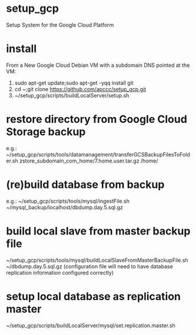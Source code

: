 # setup_gcp
Setup System for the Google Cloud Platform

# install
From a New Google Cloud Debian VM with a subdomain DNS pointed at the VM:
1) sudo apt-get update;sudo apt-get -yqq install git
2) cd ~;git clone https://github.com/apccc/setup_gcp.git
3) ~/setup_gcp/scripts/buildLocalServer/setup.sh

# restore directory from Google Cloud Storage backup
e.g.:
~/setup_gcp/scripts/tools/datamanagement/transferGCSBackupFilesToFolder.sh zstore_subdomain_com_home/7.home.user.tar.gz /home/

# (re)build database from backup
e.g.:
~/setup_gcp/scripts/tools/mysql/ingestFile.sh ~/mysql_backup/localhost/dbdump.day.5.sql.gz

# build local slave from master backup file
~/setup_gcp/scripts/tools/mysql/buildLocalSlaveFromMasterBackupFile.sh ~/dbdump.day.5.sql.gz
(configuration file will need to have database replication information configured correctly)

# setup local database as replication master
~/setup_gcp/scripts/buildLocalServer/mysql/set.replication.master.sh
